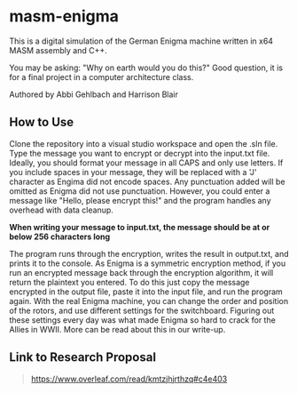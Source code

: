 # masm-enigma
This is a digital simulation of the German Enigma machine written in x64 MASM assembly and C++.

You may be asking: "Why on earth would you do this?" Good question, it is for a final project in a computer architecture class.

Authored by Abbi Gehlbach and Harrison Blair

## How to Use
Clone the repository into a visual studio workspace and open the .sln file. Type the message you want to encrypt or decrypt into the input.txt file. Ideally, you should format your message in all CAPS and only use letters. If you include spaces in your message, they will be replaced with a 'J' character as Engima did not encode spaces. Any punctuation added will be omitted as Enigma did not use punctuation. However, you could enter a message like "Hello, please encrypt this!" and the program handles any overhead with data cleanup. 

**When writing your message to input.txt, the message should be at or below 256 characters long**

The program runs through the encryption, writes the result in output.txt, and prints it to the console. As Enigma is a symmetric encryption method, if you run an encrypted message back through the encryption algorithm, it will return the plaintext you entered. To do this just copy the message encrypted in the output file, paste it into the input file, and run the program again. With the real Enigma machine, you can change the order and position of the rotors, and use different settings for the switchboard. Figuring out these settings every day was what made Enigma so hard to crack for the Allies in WWII. More can be read about this in our write-up.

## Link to Research Proposal
> https://www.overleaf.com/read/kmtzjhjrthzq#c4e403
